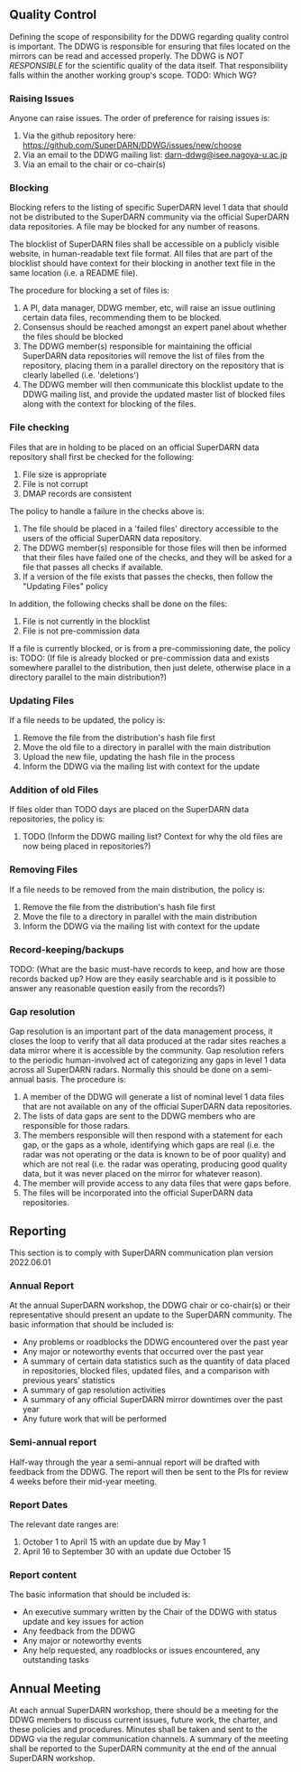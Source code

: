 ## Quality Control

Defining the scope of responsibility for the DDWG regarding quality control is important.
The DDWG is responsible for ensuring that files located on the mirrors can be read and accessed properly.
The DDWG is *NOT RESPONSIBLE* for the scientific quality of the data itself.
That responsibility falls within the another working group's scope. TODO: Which WG?

### Raising Issues

Anyone can raise issues. The order of preference for raising issues is:
 1. Via the github repository here: <https://github.com/SuperDARN/DDWG/issues/new/choose>
 2. Via an email to the DDWG mailing list: <darn-ddwg@isee.nagoya-u.ac.jp>
 3. Via an email to the chair or co-chair(s)

### Blocking

Blocking refers to the listing of specific SuperDARN level 1 data that should not be distributed
to the SuperDARN community via the official SuperDARN data repositories. A file may be blocked
for any number of reasons.

The blocklist of SuperDARN files shall be accessible on a publicly visible website, in 
human-readable text file format. All files that are part of the blocklist should have context for 
their blocking in another text file in the same location (i.e. a README file).

The procedure for blocking a set of files is:
1. A PI, data manager, DDWG member, etc, will raise an issue outlining certain data files, 
recommending them to be blocked.
1. Consensus should be reached amongst an expert panel about whether the files should be blocked
1. The DDWG member(s) responsible for maintaining the official SuperDARN data repositories will 
remove the list of files from the repository, placing them in a parallel directory on the repository
that is clearly labelled (i.e. 'deletions')
1. The DDWG member will then communicate this blocklist update to the DDWG mailing list, and provide
the updated master list of blocked files along with the context for blocking of the files.

### File checking

Files that are in holding to be placed on an official SuperDARN data repository shall first be
checked for the following:
1. File size is appropriate
1. File is not corrupt
1. DMAP records are consistent

The policy to handle a failure in the checks above is:
1. The file should be placed in a 'failed files' directory accessible to the users of the official 
SuperDARN data repository.
1. The DDWG member(s) responsible for those files will then be informed that their files have failed
one of the checks, and they will be asked for a file that passes all checks if available.
1. If a version of the file exists that passes the checks, then follow the "Updating Files" policy

In addition, the following checks shall be done on the files:
1. File is not currently in the blocklist
1. File is not pre-commission data

If a file is currently blocked, or is from a pre-commissioning date, the policy is:
TODO: (If file is already blocked or pre-commission data and exists somewhere parallel to the
distribution, then just delete, otherwise place in a directory parallel to the main distribution?)

### Updating Files

If a file needs to be updated, the policy is:
1. Remove the file from the distribution's hash file first
1. Move the old file to a directory in parallel with the main distribution
1. Upload the new file, updating the hash file in the process
1. Inform the DDWG via the mailing list with context for the update

### Addition of old Files

If files older than TODO days are placed on the SuperDARN data repositories, the policy is:
1. TODO (Inform the DDWG mailing list? Context for why the old files are now being placed in 
repositories?)

### Removing Files

If a file needs to be removed from the main distribution, the policy is:
1. Remove the file from the distribution's hash file first
1. Move the file to a directory in parallel with the main distribution
1. Inform the DDWG via the mailing list with context for the update

### Record-keeping/backups

TODO: (What are the basic must-have records to keep, and how are those records backed up?
How are they easily searchable and is it possible to answer any reasonable question easily from
the records?)

### Gap resolution

Gap resolution is an important part of the data management process, it closes the loop to verify that
all data produced at the radar sites reaches a data mirror where it is accessible by the community.
Gap resolution refers to the periodic human-involved act of categorizing any gaps in level 1 data 
across all SuperDARN radars. Normally this should be done on a semi-annual basis. The procedure is:
1. A member of the DDWG will generate a list of nominal level 1 data files that are not available 
on any of the official SuperDARN data repositories. 
1. The lists of data gaps are sent to the DDWG members who are responsible for those radars. 
1. The members responsible will then respond with a statement for each gap, or the gaps as a whole, 
identifying which gaps are real (i.e. the radar was not operating or the data is known to be of 
poor quality) and which are not real (i.e. the radar was operating, producing good quality data, 
but it was never placed on the mirror for whatever reason). 
1. The member will provide access to any data files that were gaps before.
1. The files will be incorporated into the official SuperDARN data repositories.

## Reporting

This section is to comply with SuperDARN communication plan version 2022.06.01

### Annual Report

At the annual SuperDARN workshop, the DDWG chair or co-chair(s) or their representative should
present an update to the SuperDARN community. The basic information that should be included is:

* Any problems or roadblocks the DDWG encountered over the past year
* Any major or noteworthy events that occurred over the past year
* A summary of certain data statistics such as the quantity of data placed in repositories, 
blocked files, updated files, and a comparison with previous years’ statistics
* A summary of gap resolution activities
* A summary of any official SuperDARN mirror downtimes over the past year
* Any future work that will be performed


### Semi-annual report
Half-way through the year a semi-annual report will be drafted with feedback from
the DDWG. The report will then be sent to the PIs for review 4 weeks before their mid-year meeting.

### Report Dates
The relevant date ranges are:
1. October 1 to April 15 with an update due by May 1
1. April 16 to September 30 with an update due October 15

### Report content
The basic information that should be included is:

* An executive summary written by the Chair of the DDWG with status update and key issues for action
* Any feedback from the DDWG
* Any major or noteworthy events
* Any help requested, any roadblocks or issues encountered, any outstanding tasks  

## Annual Meeting

At each annual SuperDARN workshop, there should be a meeting for the DDWG members to discuss current
issues, future work, the charter, and these policies and procedures. Minutes shall be taken and 
sent to the DDWG via the regular communication channels. A summary of the meeting shall be reported 
to the SuperDARN community at the end of the annual SuperDARN workshop.
